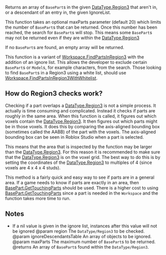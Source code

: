 Returns an array of `BasePart`s in the given [DataType.Region3](https://developer.roblox.com/search#stq=Region3) that aren't in, or a descendant of an entry in, the given IgnoreList.

This function takes an optional maxParts parameter (default 20) which limits the number of `BasePart`s that can be returned. Once this number has been reached, the search for `BasePart`s will stop. This means some `BasePart`s may not be returned even if they are within the [DataType.Region3](https://developer.roblox.com/search#stq=Region3)

If no `BasePart`s are found, an empty array will be returned.

This function is a variant of [Workspace.FindPartsInRegion3](https://developer.roblox.com/api-reference/function/Workspace/FindPartsInRegion3) with the addition of an ignore list. This allows the developer to exclude certain `BasePart`s or `Model`s, for example characters, from the search. Those looking to find `BasePart`s in a Region3 using a white list, should use [Workspace.FindPartsInRegion3WithWhitelist](https://developer.roblox.com/search#stq=FindPartsInRegion3WithWhitelist).

## How do Region3 checks work?

Checking if a part overlaps a [DataType.Region3](https://developer.roblox.com/search#stq=Region3) is not a simple process. It actually is time consuming and complicated. Instead it checks if parts are roughly in the same area. When this function is called, it figures out which voxels contain the [DataType.Region3](https://developer.roblox.com/search#stq=Region3). It then figures out which parts might be in those voxels. It does this by comparing the axis-aligned bounding box (sometimes called the AABB) of the part with the voxels. The axis-aligned bounding box can be seen in Roblox Studio when a part is selected.

This means that the area that is inspected by the function may be larger than the [DataType.Region3](https://developer.roblox.com/search#stq=Region3). For this reason it is recommended to make sure that the [DataType.Region3](https://developer.roblox.com/search#stq=Region3) is on the voxel grid. The best way to do this is by setting the coordinates of the [DataType.Region3](https://developer.roblox.com/search#stq=Region3) to multiples of 4 (since voxels are 4 x 4 x 4 studs).

This method is a fairly quick and easy way to see if parts are in a general area. If a game needs to know if parts are exactly in an area, then [BasePart.GetTouchingParts](https://developer.roblox.com/api-reference/function/BasePart/GetTouchingParts) should be used. There is a higher cost to using [BasePart.GetTouchingParts](https://developer.roblox.com/api-reference/function/BasePart/GetTouchingParts) since a part is needed in the `Workspace` and the function takes more time to run.

## Notes

 - If a nil value is given in the ignore list, instances after this value will not be ignored
@param region The `DataType/Region3` to be checked.
@param ignoreDescendantsTable An array of objects to be ignored.
@param maxParts The maximum number of `BasePart`s to be returned.
@returns An array of `BasePart`s found within the `DataType/Region3`.